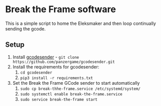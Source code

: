 # Break the Frame software

This is a simple script to home the Eleksmaker and then loop continually sending the gcode.

## Setup

1. Install [gcodesender](https://github.com/panzergame/gcodesender) - `git clone https://github.com/panzergame/gcodesender.git`
1. Install the requirements for gcodesender:
   1. `cd gcodesender`
   1. `pip3 install -r requirements.txt`
1. Set the Break the Frame GCode sender to start automatically
   1. `sudo cp break-thhe-frame.service /etc/systemd/system/`
   1. `sudo systemctl enable break-the-frame.service`
   1. `sudo service break-the-frame start`

